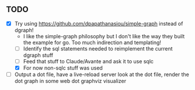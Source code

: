 ## TODO

- [X] Try using https://github.com/dpapathanasiou/simple-graph instead of dgraph!
  - I like the simple-graph philosophy but I don't like the way they built the example for go. Too much indirection and templating!
  - [ ] Identify the sql statements needed to reimplement the current dgraph stuff
  - [ ] Feed that stuff to Claude/Avante and ask it to use sqlc
  - [X] For now non-sqlc stuff was used
- [ ] Output a dot file, have a live-reload server look at the dot file, render the dot graph in some web dot graphviz visualizer 
